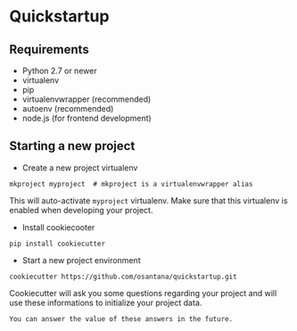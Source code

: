 # Quickstartup

## Requirements

- Python 2.7 or newer
- virtualenv
- pip
- virtualenvwrapper (recommended)
- autoenv (recommended)
- node.js (for frontend development)

## Starting a new project

- Create a new project virtualenv

```shell
mkproject myproject  # mkproject is a virtualenvwrapper alias
```

  This will auto-activate `myproject` virtualenv. Make sure that this
  virtualenv is enabled when developing your project.

- Install cookiecooter

```shell
pip install cookiecutter
```

- Start a new project environment

```shell
cookiecutter https://github.com/osantana/quickstartup.git
```

  Cookiecutter will ask you some questions regarding your project and will
  use these informations to initialize your project data.

    You can answer the value of these answers in the future.

